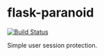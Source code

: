 flask-paranoid
==============

[![Build Status](https://travis-ci.org/miguelgrinberg/flask-paranoid.svg?branch=master)](https://travis-ci.org/miguelgrinberg/flask-paranoid)

Simple user session protection.
